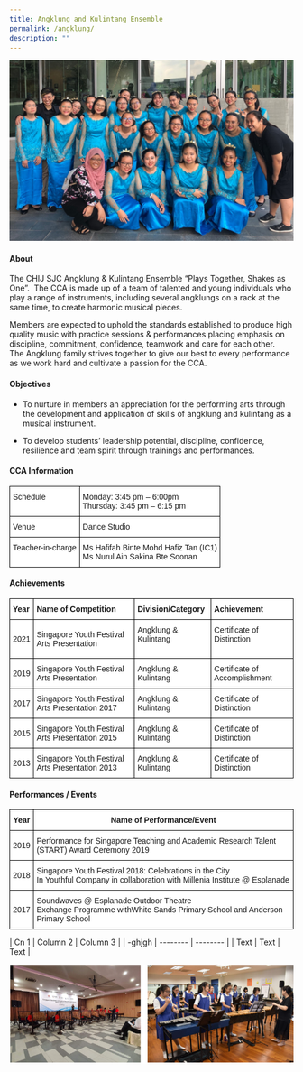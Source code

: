 ```yaml
---
title: Angklung and Kulintang Ensemble
permalink: /angklung/
description: ""
---
```



![](/images/CCA/Visual%20&%20Performing%20Arts/AngklungKulintang%20Ensemble/A1.jpg)

#### **About**


The CHIJ SJC Angklung & Kulintang Ensemble “Plays Together, Shakes as One”.  The CCA is made up of a team of talented and young individuals who play a range of instruments, including several angklungs on a rack at the same time, to create harmonic musical pieces.

  

Members are expected to uphold the standards established to produce high quality music with practice sessions & performances placing emphasis on discipline, commitment, confidence, teamwork and care for each other.  The Angklung family strives together to give our best to every performance as we work hard and cultivate a passion for the CCA.

#### **Objectives**


*   To nurture in members an appreciation for the performing arts through the development and application of skills of angklung and kulintang as a musical instrument.

*   To develop students’ leadership potential, discipline, confidence, resilience and team spirit through trainings and performances.

#### **CCA Information**


<style type="text/css">
.tg  {border-collapse:collapse;border-spacing:0;}
.tg td{border-color:black;border-style:solid;border-width:1px;font-family:Arial, sans-serif;font-size:14px;
  overflow:hidden;padding:10px 5px;word-break:normal;}
.tg th{border-color:black;border-style:solid;border-width:1px;font-family:Arial, sans-serif;font-size:14px;
  font-weight:normal;overflow:hidden;padding:10px 5px;word-break:normal;}
.tg .tg-ktyi{background-color:#FFF;text-align:left;vertical-align:top}
</style>
<table class="tg">
<thead>
  <tr>
    <th class="tg-ktyi">Schedule<br></th>
    <th class="tg-ktyi">Monday: 3:45 pm – 6:00pm<br> Thursday: 3:45 pm – 6:15 pm</th>
  </tr>
</thead>
<tbody>
  <tr>
    <td class="tg-ktyi">Venue<br></td>
    <td class="tg-ktyi">Dance Studio</td>
  </tr>
  <tr>
    <td class="tg-ktyi">Teacher-in-charge<br></td>
    <td class="tg-ktyi">Ms Hafifah Binte Mohd Hafiz Tan (IC1)<br>Ms Nurul Ain Sakina Bte Soonan</td>
  </tr>
</tbody>
</table>

#### **Achievements**


<style type="text/css">
.tg  {border-collapse:collapse;border-spacing:0;}
.tg td{border-color:black;border-style:solid;border-width:1px;font-family:Arial, sans-serif;font-size:14px;
  overflow:hidden;padding:10px 5px;word-break:normal;}
.tg th{border-color:black;border-style:solid;border-width:1px;font-family:Arial, sans-serif;font-size:14px;
  font-weight:normal;overflow:hidden;padding:10px 5px;word-break:normal;}
.tg .tg-dgl5{background-color:#FFF;font-weight:bold;text-align:left;vertical-align:top}
.tg .tg-zr06{background-color:#FFF;text-align:left;vertical-align:middle}
.tg .tg-ktyi{background-color:#FFF;text-align:left;vertical-align:top}
</style>
<table class="tg">
<thead>
  <tr>
    <th class="tg-dgl5">Year<br></th>
    <th class="tg-dgl5">Name of Competition<br></th>
    <th class="tg-dgl5">Division/Category<br></th>
    <th class="tg-dgl5">Achievement<br></th>
  </tr>
</thead>
<tbody>
  <tr>
    <td class="tg-zr06"> 2021</td>
    <td class="tg-zr06"> Singapore Youth Festival Arts Presentation</td>
    <td class="tg-zr06">Angklung &amp; Kulintang <br><br></td>
    <td class="tg-zr06">Certificate of Distinction <br><br></td>
  </tr>
  <tr>
    <td class="tg-zr06">2019<br></td>
    <td class="tg-ktyi">Singapore Youth Festival Arts Presentation<br></td>
    <td class="tg-ktyi">Angklung &amp; Kulintang<br></td>
    <td class="tg-ktyi">Certificate of Accomplishment<br></td>
  </tr>
  <tr>
    <td class="tg-zr06">2017<br></td>
    <td class="tg-ktyi">Singapore Youth Festival Arts Presentation 2017<br></td>
    <td class="tg-ktyi">Angklung &amp; Kulintang<br></td>
    <td class="tg-ktyi">Certificate of Distinction<br></td>
  </tr>
  <tr>
    <td class="tg-zr06">2015<br></td>
    <td class="tg-ktyi">Singapore Youth Festival Arts Presentation 2015<br></td>
    <td class="tg-ktyi">Angklung &amp; Kulintang<br></td>
    <td class="tg-ktyi">Certificate of Distinction<br></td>
  </tr>
  <tr>
    <td class="tg-zr06">2013<br></td>
    <td class="tg-ktyi">Singapore Youth Festival Arts Presentation 2013<br></td>
    <td class="tg-ktyi">Angklung &amp; Kulintang<br></td>
    <td class="tg-ktyi">Certificate of Distinction</td>
  </tr>
</tbody>
</table>

#### **Performances / Events**


<style type="text/css">
.tg  {border-collapse:collapse;border-spacing:0;}
.tg td{border-color:black;border-style:solid;border-width:1px;font-family:Arial, sans-serif;font-size:14px;
  overflow:hidden;padding:10px 5px;word-break:normal;}
.tg th{border-color:black;border-style:solid;border-width:1px;font-family:Arial, sans-serif;font-size:14px;
  font-weight:normal;overflow:hidden;padding:10px 5px;word-break:normal;}
.tg .tg-9hzb{background-color:#FFF;font-weight:bold;text-align:center;vertical-align:top}
.tg .tg-f4yw{background-color:#FFF;text-align:center;vertical-align:middle}
.tg .tg-ktyi{background-color:#FFF;text-align:left;vertical-align:top}
</style>
<table class="tg">
<thead>
  <tr>
    <th class="tg-9hzb">Year<br></th>
    <th class="tg-9hzb">Name of Performance/Event<br></th>
  </tr>
</thead>
<tbody>
  <tr>
    <td class="tg-f4yw">2019<br></td>
    <td class="tg-ktyi">Performance for Singapore Teaching and Academic Research Talent (START) Award Ceremony 2019</td>
  </tr>
  <tr>
    <td class="tg-f4yw">2018<br></td>
    <td class="tg-ktyi">Singapore Youth Festival 2018: Celebrations in the City<br>In Youthful Company in collaboration with Millenia Institute @ Esplanade</td>
  </tr>
  <tr>
    <td class="tg-f4yw">2017<br></td>
    <td class="tg-ktyi">Soundwaves @ Esplanade Outdoor Theatre<br>Exchange Programme withWhite Sands Primary School and Anderson Primary School</td>
  </tr>
</tbody>
</table>




| Cn 1 | Column 2 | Column 3 |
| -ghjgh | -------- | -------- |
| Text     | Text     | Text     |



![](/images/CCA/Visual%20&%20Performing%20Arts/AngklungKulintang%20Ensemble/A2.png)